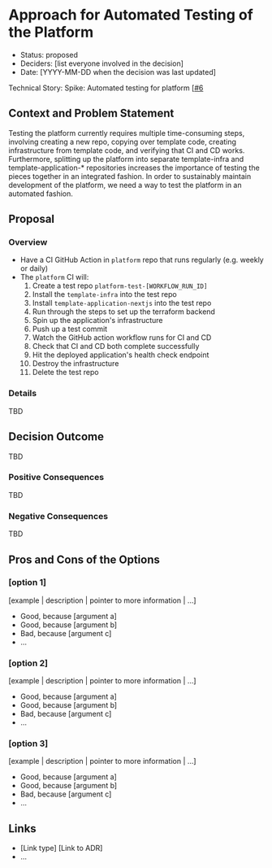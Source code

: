 # Approach for Automated Testing of the Platform

* Status: proposed
* Deciders: [list everyone involved in the decision] <!-- optional -->
* Date: [YYYY-MM-DD when the decision was last updated] <!-- optional -->

Technical Story: Spike: Automated testing for platform [[#6](https://github.com/navapbc/platform/issues/6)

## Context and Problem Statement

Testing the platform currently requires multiple time-consuming steps, involving
creating a new repo, copying over template code, creating infrastructure from
template code, and verifying that CI and CD works. Furthermore, splitting up the
platform into separate template-infra and template-application-* repositories
increases the importance of testing the pieces together in an integrated
fashion. In order to sustainably maintain development of the platform, we need a
way to test the platform in an automated fashion.

## Proposal

### Overview

* Have a CI GitHub Action in `platform` repo that runs regularly (e.g. weekly or daily)
* The `platform` CI will:
  1. Create a test repo `platform-test-[WORKFLOW_RUN_ID]`
  2. Install the `template-infra` into the test repo
  3. Install `template-application-nextjs` into the test repo
  4. Run through the steps to set up the terraform backend
  5. Spin up the application's infrastructure
  6. Push up a test commit
  7. Watch the GitHub action workflow runs for CI and CD
  8. Check that CI and CD both complete successfully
  9. Hit the deployed application's health check endpoint
  10. Destroy the infrastructure
  11. Delete the test repo

### Details

TBD

## Decision Outcome

TBD

### Positive Consequences

TBD

### Negative Consequences

TBD

## Pros and Cons of the Options <!-- optional -->

### [option 1]

[example | description | pointer to more information | …] <!-- optional -->

* Good, because [argument a]
* Good, because [argument b]
* Bad, because [argument c]
* … <!-- numbers of pros and cons can vary -->

### [option 2]

[example | description | pointer to more information | …] <!-- optional -->

* Good, because [argument a]
* Good, because [argument b]
* Bad, because [argument c]
* … <!-- numbers of pros and cons can vary -->

### [option 3]

[example | description | pointer to more information | …] <!-- optional -->

* Good, because [argument a]
* Good, because [argument b]
* Bad, because [argument c]
* … <!-- numbers of pros and cons can vary -->

## Links <!-- optional -->

* [Link type] [Link to ADR] <!-- example: Refined by [ADR-0005](0005-example.md) -->
* … <!-- numbers of links can vary -->
